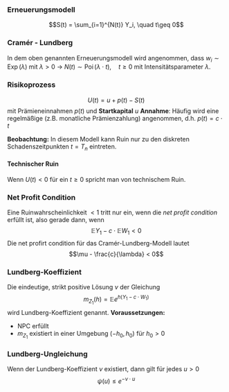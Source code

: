 ### Erneuerungsmodell
$$S(t) = \sum_{i=1}^{N(t)} Y_i, \quad t\geq 0$$
### Cramér - Lundberg
In dem oben genannten Erneuerungsmodell wird angenommen, dass $w_i \sim \mathop{Exp}(\lambda)$ mit $\lambda > 0$ $\to$ $N(t) \sim \mathop{Poi}(\lambda \cdot t), \quad t \geq 0$  mit Intensitätsparameter $\lambda$.

### Risikoprozess
$$U(t) = u + p(t) - S(t)$$
mit Prämieneinnahmen $p(t)$ und **Startkapital** $u$ 
**Annahme**:
Häufig wird eine regelmäßige (z.B. monatliche Prämienzahlung) angenommen, d.h. $p(t) = c \cdot t$

**Beobachtung:**
In diesem Modell kann Ruin nur zu den diskreten Schadenszeitpunkten $t = T_n$ eintreten.

#### Technischer Ruin
Wenn $U(t) < 0$ für ein $t\geq 0$ spricht man von technischem Ruin.

### Net Profit Condition
Eine Ruinwahrscheinlichkeit $< 1$ tritt nur ein, wenn die *net profit condition* erfüllt ist, also gerade dann, wenn
$$\mathbb{E}Y_1 - c\cdot\mathbb{E}W_1 < 0$$Die net profirt condition für das Cramér-Lundberg-Modell lautet
$$\mu - \frac{c}{\lambda} < 0$$

### Lundberg-Koeffizient
Die eindeutige, strikt positive Lösung $\nu$ der Gleichung
$$m_{Z_1}(h) = \mathbb{E}e^{h(Y_1 - c\cdot W_1)}$$
wird Lundberg-Koeffizient genannt.
**Voraussetzungen:**
- NPC erfüllt
- $m_{Z_1}$ existiert in einer Umgebung $(-h_0, h_0)$ für $h_0 > 0$

### Lundberg-Ungleichung
Wenn der Lundberg-Koeffizient $\nu$ existiert, dann gilt für jedes $u > 0$
$$\psi(u) \leq e^{-\nu \cdot u}$$